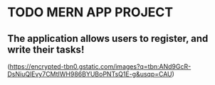 # TODO MERN APP PROJECT

## The application allows users to register, and write their tasks!

(https://encrypted-tbn0.gstatic.com/images?q=tbn:ANd9GcR-DsNiuQlEvy7CMtIWH986BYUBoPNTsQ1E-g&usqp=CAU)
